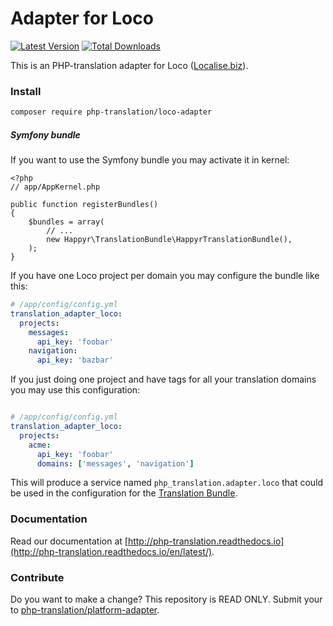# Adapter for Loco

[![Latest Version](https://img.shields.io/github/release/php-translation/loco-adapter.svg?style=flat-square)](https://github.com/php-translation/loco-adapter/releases)
[![Total Downloads](https://img.shields.io/packagist/dt/php-translation/loco-adapter.svg?style=flat-square)](https://packagist.org/packages/php-translation/loco-adapter)

This is an PHP-translation adapter for Loco ([Localise.biz](https://localise.biz/)). 

### Install

```bash
composer require php-translation/loco-adapter
```

##### Symfony bundle

If you want to use the Symfony bundle you may activate it in kernel:

```
<?php
// app/AppKernel.php

public function registerBundles()
{
    $bundles = array(
        // ...
        new Happyr\TranslationBundle\HappyrTranslationBundle(),
    );
}
```

If you have one Loco project per domain you may configure the bundle like this: 
``` yaml
# /app/config/config.yml
translation_adapter_loco:
  projects:
    messages:
      api_key: 'foobar' 
    navigation:
      api_key: 'bazbar' 
```

If you just doing one project and have tags for all your translation domains you may use this configuration:
``` yaml

# /app/config/config.yml
translation_adapter_loco:
  projects:
    acme:
      api_key: 'foobar'   
      domains: ['messages', 'navigation']
```

This will produce a service named `php_translation.adapter.loco` that could be used in the configuration for
the [Translation Bundle](https://github.com/php-translation/symfony-bundle).

### Documentation

Read our documentation at [http://php-translation.readthedocs.io](http://php-translation.readthedocs.io/en/latest/).

### Contribute

Do you want to make a change? This repository is READ ONLY. Submit your 
 to [php-translation/platform-adapter](https://github.com/php-translation/platform-adapter).
